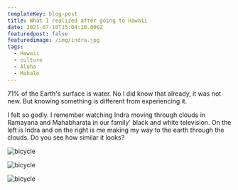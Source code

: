 ```yaml
---
templateKey: blog-post
title: What I realized after going to Hawaii
date: 2021-07-10T15:04:10.000Z
featuredpost: false
featuredimage: /img/indra.jpg
tags:
  - Hawaii
  - culture
  - Aloha
  - Mahalo
---
```


71% of the Earth's surface is water. No I did know that already, it was not new. But knowing something is different from experiencing it. 


I felt so godly. I remember watching Indra moving through clouds in Ramayana and Mahabharata in our family' black and white television. On the left is Indra and on the right is me making my way to the earth through the clouds. Do you see how similar it looks?


![bicycle](/img/indra.jpg)

![bicycle](/img/skydive.jpeg)

![bicycle](/img/skydive.png)